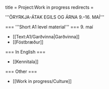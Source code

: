 title = Project:Work in progress
redirects =
>>>>

'''ÖRYRKJA-ÁTAK EGILS OG ÁRNA 9.–16. MAÍ'''

=== '''Short A1 level material''' ===
9. maí

* [[Text:A1/Garðvinna|Garðvinna]]‎‎
* [[Fóstbræður]]‎‎ 




=== In English ===

* [[Kennitala]]

=== Other ===

* [[Work in progress/Culture]]